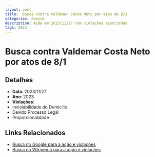 ```yaml
---
layout: post
title:  Busca contra Valdemar Costa Neto por atos de 8/1
categories: dossie
description: Ação em 2023/11/27 com violações associadas
tags: 2023
---
```


# Busca contra Valdemar Costa Neto por atos de 8/1

## Detalhes
- **Data**: 2023/11/27
- **Ano**: 2023
- **Violações**:
- Inviolabilidade do Domicílio
- Devido Processo Legal
- Proporcionalidade

## Links Relacionados
- [Busca no Google para a ação e violações](https://www.google.com/search?q=%22Alexandre%20de%20Moraes%22%20Busca%20contra%20Valdemar%20Costa%20Neto%20por%20atos%20de%208/1%20Inviolabilidade%20do%20Domic%C3%ADlio%20Devido%20Processo%20Legal%20Proporcionalidade%202023)
- [Busca na Wikipedia para a ação e violações](https://en.wikipedia.org/w/index.php?search=%22Alexandre%20de%20Moraes%22%20Busca%20contra%20Valdemar%20Costa%20Neto%20por%20atos%20de%208/1%20Inviolabilidade%20do%20Domic%C3%ADlio%20Devido%20Processo%20Legal%20Proporcionalidade%202023)
